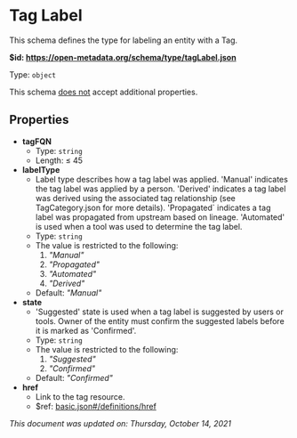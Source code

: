 # Tag Label

This schema defines the type for labeling an entity with a Tag.

**$id: https://open-metadata.org/schema/type/tagLabel.json**

Type: `object`

This schema <u>does not</u> accept additional properties.

## Properties
 - **tagFQN**
   - Type: `string`
   - Length:  &le; 45
 - **labelType**
   - Label type describes how a tag label was applied. 'Manual' indicates the tag label was applied by a person. 'Derived' indicates a tag label was derived using the associated tag relationship (see TagCategory.json for more details). 'Propagated` indicates a tag label was propagated from upstream based on lineage. 'Automated' is used when a tool was used to determine the tag label.
   - Type: `string`
   - The value is restricted to the following: 
     1. _"Manual"_
     2. _"Propagated"_
     3. _"Automated"_
     4. _"Derived"_
   - Default: _"Manual"_
 - **state**
   - 'Suggested' state is used when a tag label is suggested by users or tools. Owner of the entity must confirm the suggested labels before it is marked as 'Confirmed'.
   - Type: `string`
   - The value is restricted to the following: 
     1. _"Suggested"_
     2. _"Confirmed"_
   - Default: _"Confirmed"_
 - **href**
   - Link to the tag resource.
   - $ref: [basic.json#/definitions/href](basic.md#href)

_This document was updated on: Thursday, October 14, 2021_